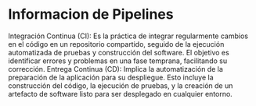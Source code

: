<h1>Informacion de Pipelines</h1>

Integración Continua (CI): Es la práctica de integrar regularmente cambios en el código en un repositorio compartido, seguido de la ejecución automatizada de pruebas y construcción del software. El objetivo es identificar errores y problemas en una fase temprana, facilitando su corrección.
Entrega Continua (CD): Implica la automatización de la preparación de la aplicación para su despliegue. Esto incluye la construcción del código, la ejecución de pruebas, y la creación de un artefacto de software listo para ser desplegado en cualquier entorno.
